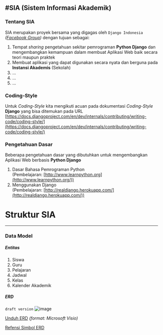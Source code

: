 #SIA (Sistem Informasi Akademik)
---

### Tentang SIA

SIA merupakan proyek bersama yang digagas oleh `Django Indonesia` *([Facebook Group](https://www.facebook.com/groups/739647266049228/))*
dengan tujuan sebagai:

1. Tempat *sharing* pengetahuan sekitar pemrograman **Python Django** dan mengembangkan kemampuan dalam membuat Aplikasi Web baik secara teori maupun praktek
2. Membuat aplikasi yang dapat digunakan secara nyata dan berguna pada **Instansi Akademis** (Sekolah)
3. ...
4. ...
5. ...

### Coding-Style

Untuk *Coding-Style* kita mengikuti acuan pada dokumentasi *Coding-Style* **Django** yang bisa ditemukan pada URL [https://docs.djangoproject.com/en/dev/internals/contributing/writing-code/coding-style/](https://docs.djangoproject.com/en/dev/internals/contributing/writing-code/coding-style/)

### Pengetahuan Dasar

Beberapa pengetahuan dasar yang dibutuhkan untuk mengembangkan Aplikasi Web berbasis **Python Django**

1. Dasar Bahasa Pemrograman Python  
   (Pembelajaran: [http://www.learnpython.org](http://www.learnpython.org/))
2. Menggunakan Django  
   (Pembelajaran: [http://realdjango.herokuapp.com/](http://realdjango.herokuapp.com/))


# Struktur SIA
---
### Data Model
##### Entitas

1. Siswa
2. Guru
3. Pelajaran
4. Jadwal
5. Kelas
6. Kalender Akademik

##### ERD
`draft version`
![image](https://dl.dropboxusercontent.com/u/83059892/SIA/ERD-SIA.png)

[Unduh ERD](https://dl.dropboxusercontent.com/u/83059892/SIA/SIA-ERD.vdx) *(format: Microsoft Visio)*

[Refensi Simbol ERD](https://dl.dropboxusercontent.com/u/83059892/SIA/referensi-membaca-ERD.png)
